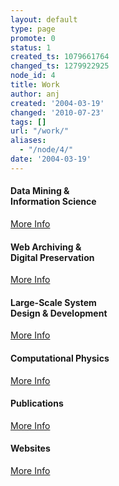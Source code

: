 ```yaml
---
layout: default
type: page
promote: 0
status: 1
created_ts: 1079661764
changed_ts: 1279922925
node_id: 4
title: Work
author: anj
created: '2004-03-19'
changed: '2010-07-23'
tags: []
url: "/work/"
aliases:
  - "/node/4/"
date: '2004-03-19'
---
```


<div id="service">
		<div class="row centered">
			<div class="col-lg-4 col-md-4 col-sm-4 col-xs-12">
				<i class="fa fa-area-chart"></i>
				<h4>Data Mining &amp;<br/>Information Science</h4>
				<p><a href="{{ site.baseurl }}/work/data-mining/" class="btn btn-theme">More Info</a></p>
			</div>
			<div class="col-lg-4 col-md-4 col-sm-4 col-xs-12">
				<i class="fa fa-archive"></i>
				<h4>Web Archiving &amp;<br/>Digital Preservation</h4>
				<p><a href="{{ site.baseurl }}/work/digital-preservation/" class="btn btn-theme">More Info</a></p>
			</div>
			<div class="col-lg-4 col-md-4 col-sm-4 col-xs-12">
				<i class="fa fa-code-fork"></i>
				<h4>Large-Scale System<br/>Design &amp; Development</h4>
				<p><a href="{{ site.baseurl }}/work/development/" class="btn btn-theme">More Info</a></p>
			</div>		 				
		</div>
		<div class="row centered">
			<div class="col-lg-4 col-md-4 col-sm-4 col-xs-12">
				<i class="fa fa-flask"></i><!-- <i class="fa fa-rocket"></i> -->
				<h4>Computational Physics</h4>
				<p><a href="{{ site.baseurl }}/work/physics/" class="btn btn-theme">More Info</a></p>
			</div>
			<div class="col-lg-4 col-md-4 col-sm-4 col-xs-12">
				<i class="fa fa-file-text-o"></i>
				<h4>Publications</h4>
				<p><a href="{{ site.baseurl }}/work/publications/" class="btn btn-theme">More Info</a></p>
			</div>
			<div class="col-lg-4 col-md-4 col-sm-4 col-xs-12">
				<i class="fa fa-code"></i>
				<h4>Websites</h4>
				<p><a href="{{ site.baseurl }}/work/websites/" class="btn btn-theme">More Info</a></p>
			</div>		 				
		</div>
</div>

